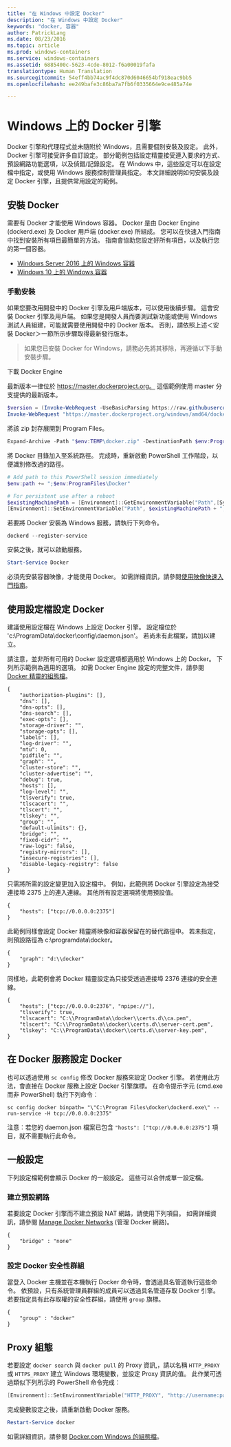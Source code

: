 ```yaml
---
title: "在 Windows 中設定 Docker"
description: "在 Windows 中設定 Docker"
keywords: "docker, 容器"
author: PatrickLang
ms.date: 08/23/2016
ms.topic: article
ms.prod: windows-containers
ms.service: windows-containers
ms.assetid: 6885400c-5623-4cde-8012-f6a00019fafa
translationtype: Human Translation
ms.sourcegitcommit: 54eff4bb74ac9f4dc870d6046654bf918eac9bb5
ms.openlocfilehash: ee249bafe3c86ba7a7fb6f0335664e9ce485a74e

---
```


# Windows 上的 Docker 引擎

Docker 引擎和代理程式並未隨附於 Windows，且需要個別安裝及設定。 此外，Docker 引擎可接受許多自訂設定。 部分範例包括設定精靈接受連入要求的方式、預設網路功能選項，以及偵錯/記錄設定。 在 Windows 中，這些設定可以在設定檔中指定，或使用 Windows 服務控制管理員指定。 本文詳細說明如何安裝及設定 Docker 引擎，且提供常用設定的範例。


## 安裝 Docker
需要有 Docker 才能使用 Windows 容器。 Docker 是由 Docker Engine (dockerd.exe) 及 Docker 用戶端 (docker.exe) 所組成。 您可以在快速入門指南中找到安裝所有項目最簡單的方法。 指南會協助您設定好所有項目，以及執行您的第一個容器。 

* [Windows Server 2016 上的 Windows 容器](../quick-start/quick-start-windows-server.md)
* [Windows 10 上的 Windows 容器](../quick-start/quick-start-windows-10.md)


### 手動安裝
如果您要改用開發中的 Docker 引擎及用戶端版本，可以使用後續步驟。 這會安裝 Docker 引擎及用戶端。 如果您是開發人員而要測試新功能或使用 Windows 測試人員組建，可能就需要使用開發中的 Docker 版本。 否則，請依照上述＜安裝 Docker＞一節所示步驟取得最新發行版本。

> 如果您已安裝 Docker for Windows，請務必先將其移除，再遵循以下手動安裝步驟。 

下載 Docker Engine

最新版本一律位於 https://master.dockerproject.org。 這個範例使用 master 分支提供的最新版本。 

```powershell
$version = (Invoke-WebRequest -UseBasicParsing https://raw.githubusercontent.com/docker/docker/master/VERSION).Content.Trim()
Invoke-WebRequest "https://master.dockerproject.org/windows/amd64/docker-$($version).zip" -OutFile "$env:TEMP\docker.zip" -UseBasicParsing
```

將該 zip 封存展開到 Program Files。

```powershell
Expand-Archive -Path "$env:TEMP\docker.zip" -DestinationPath $env:ProgramFiles
```

將 Docker 目錄加入至系統路徑。 完成時，重新啟動 PowerShell 工作階段，以便識別修改過的路徑。

```powershell
# Add path to this PowerShell session immediately
$env:path += ";$env:ProgramFiles\Docker"

# For persistent use after a reboot
$existingMachinePath = [Environment]::GetEnvironmentVariable("Path",[System.EnvironmentVariableTarget]::Machine)
[Environment]::SetEnvironmentVariable("Path", $existingMachinePath + ";$env:ProgramFiles\Docker", [EnvironmentVariableTarget]::Machine)
```

若要將 Docker 安裝為 Windows 服務，請執行下列命令。

```none
dockerd --register-service
```

安裝之後，就可以啟動服務。

```powershell
Start-Service Docker
```

必須先安裝容器映像，才能使用 Docker。 如需詳細資訊，請參閱[使用映像快速入門指南](../quick-start/quick-start-images.md)。

## 使用設定檔設定 Docker

建議使用設定檔在 Windows 上設定 Docker 引擎。 設定檔位於 'c:\ProgramData\docker\config\daemon.json'。 若尚未有此檔案，請加以建立。

請注意，並非所有可用的 Docker 設定選項都適用於 Windows 上的 Docker。 下列所示範例為適用的選項。 如需 Docker Engine 設定的完整文件，請參閱 [Docker 精靈的組態檔](https://docs.docker.com/engine/reference/commandline/dockerd/#/windows-configuration-file)。

```none
{
    "authorization-plugins": [],
    "dns": [],
    "dns-opts": [],
    "dns-search": [],
    "exec-opts": [],
    "storage-driver": "",
    "storage-opts": [],
    "labels": [],
    "log-driver": "", 
    "mtu": 0,
    "pidfile": "",
    "graph": "",
    "cluster-store": "",
    "cluster-advertise": "",
    "debug": true,
    "hosts": [],
    "log-level": "",
    "tlsverify": true,
    "tlscacert": "",
    "tlscert": "",
    "tlskey": "",
    "group": "",
    "default-ulimits": {},
    "bridge": "",
    "fixed-cidr": "",
    "raw-logs": false,
    "registry-mirrors": [],
    "insecure-registries": [],
    "disable-legacy-registry": false
}
```

只需將所需的設定變更加入設定檔中。 例如，此範例將 Docker 引擎設定為接受連接埠 2375 上的連入連線。 其他所有設定選項將使用預設值。

```none
{
    "hosts": ["tcp://0.0.0.0:2375"]
}
```

此範例同樣會設定 Docker 精靈將映像和容器保留在的替代路徑中。 若未指定，則預設路徑為 c:\programdata\docker。

```none
{    
    "graph": "d:\\docker"
}
```

同樣地，此範例會將 Docker 精靈設定為只接受透過連接埠 2376 連接的安全連線。

```none
{
    "hosts": ["tcp://0.0.0.0:2376", "npipe://"],
    "tlsverify": true,
    "tlscacert": "C:\\ProgramData\\docker\\certs.d\\ca.pem",
    "tlscert": "C:\\ProgramData\\docker\\certs.d\\server-cert.pem",
    "tlskey": "C:\\ProgramData\\docker\\certs.d\\server-key.pem",
}
```

## 在 Docker 服務設定 Docker

也可以透過使用 `sc config` 修改 Docker 服務來設定 Docker 引擎。 若使用此方法，會直接在 Docker 服務上設定 Docker 引擎旗標。 在命令提示字元 (cmd.exe 而非 PowerShell) 執行下列命令︰


```none
sc config docker binpath= "\"C:\Program Files\docker\dockerd.exe\" --run-service -H tcp://0.0.0.0:2375"
```

注意︰若您的 daemon.json 檔案已包含 `"hosts": ["tcp://0.0.0.0:2375"]` 項目，就不需要執行此命令。

## 一般設定

下列設定檔範例會顯示 Docker 的一般設定。 這些可以合併成單一設定檔。

### 建立預設網路 

若要設定 Docker 引擎而不建立預設 NAT 網路，請使用下列項目。 如需詳細資訊，請參閱 [Manage Docker Networks](../manage-containers/container-networking.md) (管理 Docker 網路)。

```none
{
    "bridge" : "none"
}
```

### 設定 Docker 安全性群組

當登入 Docker 主機並在本機執行 Docker 命令時，會透過具名管道執行這些命令。 依預設，只有系統管理員群組的成員可以透過具名管道存取 Docker 引擎。 若要指定具有此存取權的安全性群組，請使用 `group` 旗標。

```none
{
    "group" : "docker"
}
```

## Proxy 組態

若要設定 `docker search` 與 `docker pull` 的 Proxy 資訊,，請以名稱 `HTTP_PROXY` 或 `HTTPS_PROXY` 建立 Windows 環境變數，並設定 Proxy 資訊的值。 此作業可透過類似下列所示的 PowerShell 命令完成︰

```powershell
[Environment]::SetEnvironmentVariable("HTTP_PROXY", "http://username:password@proxy:port/", [EnvironmentVariableTarget]::Machine)
```

完成變數設定之後，請重新啟動 Docker 服務。

```powershell
Restart-Service docker
```

如需詳細資訊，請參閱 [Docker.com Windows 的組態檔](https://docs.docker.com/engine/reference/commandline/dockerd/#/windows-configuration-file)。




<!--HONumber=Jan17_HO4-->


